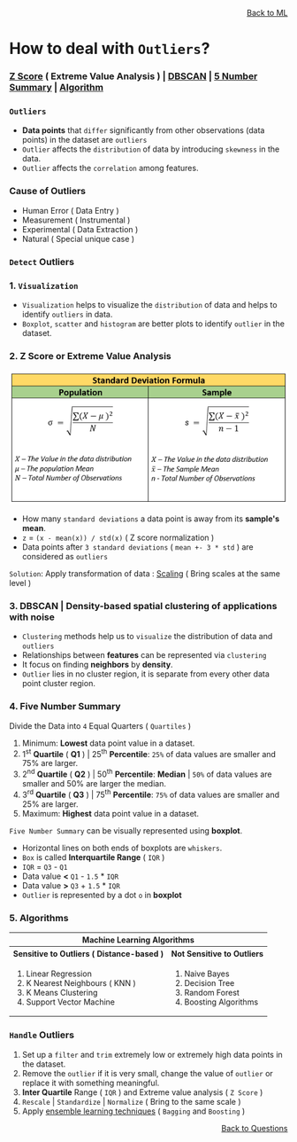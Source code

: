 <p align='right'><a align="right" href="https://github.com/KIRANKUMAR7296/Library/blob/main/Machine%20Learning/Machine%20Learning%20Models.md">Back to ML</a></p>

# How to deal with `Outliers`?

<h3><a href="#zscore">Z Score</a> ( Extreme Value Analysis ) | <a href="#dbscan">DBSCAN</a> | <a href="#summary">5 Number Summary</a> | <a href="#algo">Algorithm</a></h3>

### `Outliers`
- **Data points** that `differ` significantly from other observations (data points) in the dataset are `outliers`
- `Outlier` affects the `distribution` of data by introducing `skewness` in the data.
- `Outlier` affects the `correlation` among features.

### Cause of Outliers 

- Human Error ( Data Entry ) 
- Measurement ( Instrumental ) 
- Experimental ( Data Extraction ) 
- Natural ( Special unique case )

### `Detect` Outliers

### 1. `Visualization`

- `Visualization` helps to visualize the `distribution` of data and helps to identify `outliers` in data.
- `Boxplot`, `scatter` and `histogram` are better plots to identify `outlier` in the dataset.

<h3 name="zscore">2. Z Score or Extreme Value Analysis</h3>

![Standard Deviation](Image/Std.png)

- How many `standard deviations` a data point is away from its **sample's mean**.
- `z` = `(x - mean(x)) / std(x)` ( Z score normalization )
- Data points after `3 standard deviations` ( `mean +- 3 * std` ) are considered as `outliers`

`Solution`: Apply transformation of data : [Scaling](https://github.com/KIRANKUMAR7296/Library/blob/main/Data%20Science/Normalization%20vs%20Standardization.md) ( Bring scales at the same level )

<h3 name="dbscan">3. DBSCAN | Density-based spatial clustering of applications with noise</h3>

- `Clustering` methods help us to `visualize` the distribution of data and `outliers`
- Relationships between **features** can be represented via `clustering`
- It focus on finding **neighbors** by **density**.
- `Outlier` lies in no cluster region, it is separate from every other data point cluster region.

<h3 name="summary">4. Five Number Summary</h3>

Divide the Data into `4` Equal Quarters ( `Quartiles` ) 

1. Minimum: **Lowest** data point value in a dataset.
2. 1<sup>st</sup> **Quartile** ( **Q1** ) | 25<sup>th</sup> **Percentile**: `25%` of data values are smaller and 75% are larger.
3. 2<sup>nd</sup> **Quartile** ( **Q2** ) | 50<sup>th</sup> **Percentile**: **Median** | `50%` of data values are smaller and 50% are larger the median.
4. 3<sup>rd</sup> **Quartile** ( **Q3** ) | 75<sup>th</sup> **Percentile**: `75%` of data values are smaller and 25% are larger.
5. Maximum: **Highest** data point value in a dataset.

`Five Number Summary` can be visually represented using **boxplot**.
- Horizontal lines on both ends of boxplots are `whiskers`.
- `Box` is called **Interquartile Range** ( `IQR` )
- `IQR` = `Q3` - `Q1`
- Data value **<** `Q1` - `1.5` * `IQR`
- Data value **>** `Q3` + `1.5` * `IQR`
- `Outlier` is represented by a dot `o` in **boxplot**  

<h3 name="algo">5. Algorithms</h3>

<table>
  <tr>
    <th colspan="2">Machine Learning Algorithms</th>
  </tr>
  <tr>
    <th>Sensitive to Outliers ( Distance-based )</th>
    <th>Not Sensitive to Outliers</th>
  </tr>
   <tr>
    <td>
      <ol type="1">
        <li>Linear Regression</li>
        <li>K Nearest Neighbours ( KNN )</li>
        <li>K Means Clustering</li>
        <li>Support Vector Machine</li>
      </ol>
    </td>
    <td>
      <ol type="1">
        <li>Naive Bayes</li>
        <li>Decision Tree</li>
        <li>Random Forest</li>        
        <li>Boosting Algorithms</li>        
      </ol>
    </td>
  </tr>
</table>

### `Handle` Outliers

1. Set up a `filter` and `trim` extremely low or extremely high data points in the dataset.
2. Remove the `outlier` if it is very small, change the value of `outlier` or replace it with something meaningful.
3. **Inter Quartile** Range ( `IQR` ) and Extreme value analysis ( `Z Score` )
5. `Rescale` | `Standardize` | `Normalize` ( Bring to the same scale )
6. Apply [ensemble learning techniques](https://github.com/KIRANKUMAR7296/Library/blob/main/Data%20Science/Supervised%20Learning/Ensemble%20Techniques.md) ( `Bagging` and `Boosting` )


<p align='right'><a align="right" href="https://github.com/KIRANKUMAR7296/Library/blob/main/Interview.md">Back to Questions</a></p>
